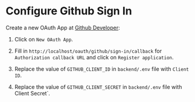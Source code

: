 # Configure Github Sign In

Create a new OAuth App at
   [Github Developer](https://github.com/settings/developers):

1. Click on `New OAuth App`.

1. Fill in `http://localhost/oauth/github/sign-in/callback` for `Authorization callback URL`
   and click on `Register application`.
 
1. Replace the value of `GITHUB_CLIENT_ID` in `backend/.env` file with `Client ID`.
1. Replace the value of `GITHUB_CLIENT_SECRET` in `backend/.env` file with
   Client Secret`.
